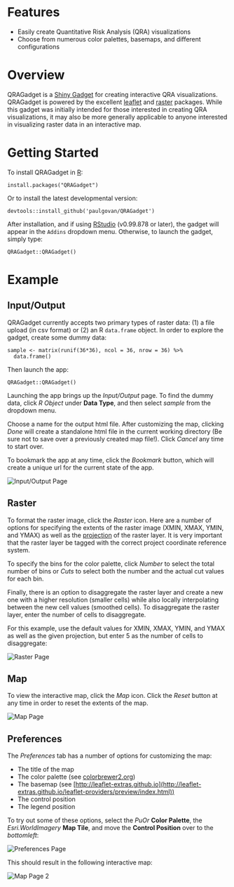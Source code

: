 # Features
* Easily create Quantitative Risk Analysis (QRA) visualizations
* Choose from numerous color palettes, basemaps, and different configurations

# Overview
QRAGadget is a [Shiny Gadget](http://shiny.rstudio.com/articles/gadgets.html) for creating interactive QRA visualizations. QRAGadget is powered by the excellent [leaflet](http://leafletjs.com/) and [raster](https://cran.r-project.org/package=raster) packages. While this gadget was initially intended for those interested in creating QRA visualizations, it may also be more generally applicable to anyone interested in visualizing raster data in an interactive map. 

# Getting Started
To install QRAGadget in [R](https://www.r-project.org):

```
install.packages("QRAGadget")
```

Or to install the latest developmental version:

```
devtools::install_github('paulgovan/QRAGadget')
```

After installation, and if using [RStudio](https://www.rstudio.com/products/rstudio/) (v0.99.878 or later), the gadget will appear in the `Addins` dropdown menu. Otherwise, to launch the gadget, simply type:

```
QRAGadget::QRAGadget()
```

# Example

## Input/Output

QRAGadget currently accepts two primary types of raster data: (1) a file upload (in csv format) or (2) an R `data.frame` object. In order to explore the gadget, create some dummy data:

```
sample <- matrix(runif(36*36), ncol = 36, nrow = 36) %>%
  data.frame()
```

Then launch the app:

```
QRAGadget::QRAGadget()
```

Launching the app brings up the *Input/Output* page. To find the dummy data, click *R Object* under **Data Type**, and then select *sample* from the dropdown menu.

Choose a name for the output html file. After customizing the map, clicking *Done* will create a standalone html file in the current working directory (Be sure not to save over a previously created map file!). Click *Cancel* any time to start over. 

To bookmark the app at any time, click the *Bookmark* button, which will create a unique url for the current state of the app.

![Input/Output Page](https://github.com/paulgovan/QRAGadget/blob/master/inst/images/InputOutput.PNG?raw=true)

## Raster

To format the raster image, click the *Raster* icon. Here are a number of options for specifying the extents of the raster image (XMIN, XMAX, YMIN, and YMAX) as well as the [projection](https://rstudio.github.io/leaflet/raster.html) of the raster layer. It is very important that the raster layer be tagged with the correct project coordinate reference system. 

To specify the bins for the color palette, click *Number* to select the total number of bins or *Cuts* to select both the number and the actual cut values for each bin.

Finally, there is an option to disaggregate the raster layer and create a new one with a higher resolution (smaller cells) while also locally interpolating between the new cell values (smoothed cells). To disaggregate the raster layer, enter the number of cells to disaggregate.

For this example, use the default values for XMIN, XMAX, YMIN, and YMAX as well as the given projection, but enter 5 as the number of cells to disaggregate:

![Raster Page](https://github.com/paulgovan/QRAGadget/blob/master/inst/images/raster.PNG?raw=true)

## Map

To view the interactive map, click the *Map* icon. Click the *Reset* button at any time in order to reset the extents of the map.

![Map Page](https://github.com/paulgovan/QRAGadget/blob/master/inst/images/map.PNG?raw=true)

## Preferences

The *Preferences* tab has a number of options for customizing the map:

* The title of the map
* The color palette (see [colorbrewer2.org](colorbrewer2.org))
* The basemap (see [http://leaflet-extras.github.io](http://leaflet-extras.github.io/leaflet-providers/preview/index.html))
* The control position
* The legend position

To try out some of these options, select the *PuOr* **Color Palette**, the *Esri.WorldImagery* **Map Tile**, and move the **Control Position** over to the *bottomleft*:

![Preferences Page](https://github.com/paulgovan/QRAGadget/blob/master/inst/images/preferences.PNG?raw=true)

This should result in the following interactive map:

![Map Page 2](https://github.com/paulgovan/QRAGadget/blob/master/inst/images/Map2.PNG?raw=true)

